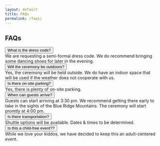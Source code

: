 ```yaml
---
layout: default
title: FAQs
permalink: /faqs/
---
```


<section class="section">
  <div class="container">
    <h1 class="h1">FAQs</h1>
    <div class="accordion" style="margin-top:1rem">
      <div class="ac-item sr">
        <button class="ac-header" aria-expanded="false">What is the dress code?</button>
        <div class="ac-body">We are requesting a semi-formal dress code. We do recommend bringing some dancing shoes for later in the evening.</div>
      </div>
      <div class="ac-item sr">
        <button class="ac-header" aria-expanded="false">Will the ceremony be outdoors?</button>
        <div class="ac-body">Yes, the ceremony will be held outside. We do have an indoor space that will be used if the weather does not cooperate with us.</div>
      </div>
      <div class="ac-item sr">
        <button class="ac-header" aria-expanded="false">Is there on-site parking?</button>
        <div class="ac-body">Yes, there is plenty of on-site parking.</div>
      </div>      
      <div class="ac-item sr">
        <button class="ac-header" aria-expanded="false">When can guests arrive?</button>
        <div class="ac-body">Guests can start arriving at 3:30 pm. We recommend getting there early to take in the sights of the Blue Ridge Mountains. The ceremony will start promtly at 4:00 pm.</div>
      </div>      
      <div class="ac-item sr">
        <button class="ac-header" aria-expanded="false">Is there transportation?</button>
        <div class="ac-body">Shuttle options will be available. Dates & times to be determined.</div>
      </div>      
      <div class="ac-item sr">
        <button class="ac-header" aria-expanded="false">Is this a child-free event??</button>
        <div class="ac-body">While we love your kiddos, we have decided to keep this an adult-centered event.</div>
      </div>    
    </div>
  </div>
</section>
